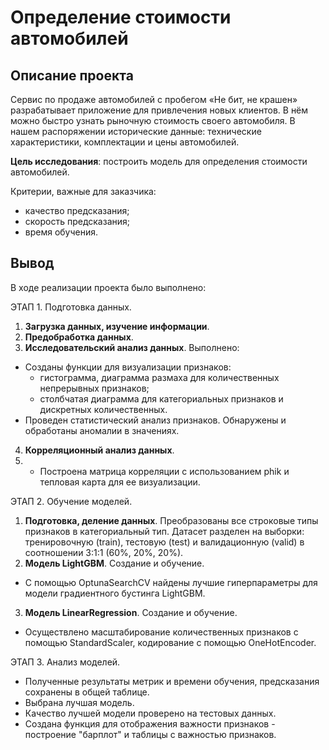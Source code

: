 # Определение стоимости автомобилей

## Описание проекта

Сервис по продаже автомобилей с пробегом «Не бит, не крашен» разрабатывает приложение для привлечения новых клиентов. В нём можно быстро узнать рыночную стоимость своего автомобиля. В нашем распоряжении исторические данные: технические характеристики, комплектации и цены автомобилей. 

**Цель исследования**: построить модель для определения стоимости автомобилей. 

Критерии, важные для заказчика:

- качество предсказания;
- скорость предсказания;
- время обучения.

## Вывод

В ходе реализации проекта было выполнено:

ЭТАП 1. Подготовка данных.
1. **Загрузка данных, изучение информации**.
2. **Предобработка данных**. 
3. **Исследовательский анализ данных**. Выполнено:
  - Созданы функции для визуализации признаков:
     - гистограмма, диаграмма размаха для количественных непрерывных признаков;
     - столбчатая диаграмма для категориальных признаков и дискретных количественных.
  - Проведен статистический анализ признаков. Обнаружены и обработаны аномалии в значениях.
4. **Корреляционный анализ данных**.
5.   - Построена матрица корреляции с использованием phik и тепловая карта для ее визуализации. 
   
ЭТАП 2. Обучение моделей.

1. **Подготовка, деление данных**. Преобразованы все строковые типы признаков в категориальный тип. Датасет разделен на выборки:  тренировочную (train), тестовую (test) и валидационную (valid) в соотношении 3:1:1 (60%, 20%, 20%).
2. **Модель LightGBM**. Создание и обучение.
  - С помощью OptunaSearchCV найдены лучшие гиперпараметры для модели градиентного бустинга LightGBM.
3. **Модель LinearRegression**. Создание и обучение.
  - Осуществлено масштабирование количественных признаков с помощью StandardScaler, кодирование с помощью OneHotEncoder. 

ЭТАП 3. Анализ моделей. 
  - Полученные результаты метрик и времени обучения, предсказания сохранены в общей таблице.
  - Выбрана лучшая модель.
  - Качество лучшей модели проверено на тестовых данных.
  - Создана функция для отображения важности признаков - построение "барплот" и таблицы с важностью признаков.
